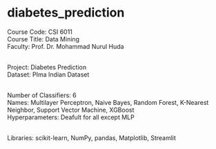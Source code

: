 # diabetes_prediction

Course Code: CSI 6011 <br/>
Course Title: Data Mining <br/>
Faculty: Prof. Dr. Mohammad Nurul Huda <br/> <br/>

Project: Diabetes Prediction <br/>
Dataset: PIma Indian Dataset <br/> <br/>

Number of Classifiers: 6 <br/>
Names: Multilayer Perceptron, Naive Bayes, Random Forest, K-Nearest Neighbor, Support Vector Machine, XGBoost <br/>
Hyperparameters: Deafult for all except MLP <br/> <br/>

Libraries: scikit-learn, NumPy, pandas, Matplotlib, Streamlit
